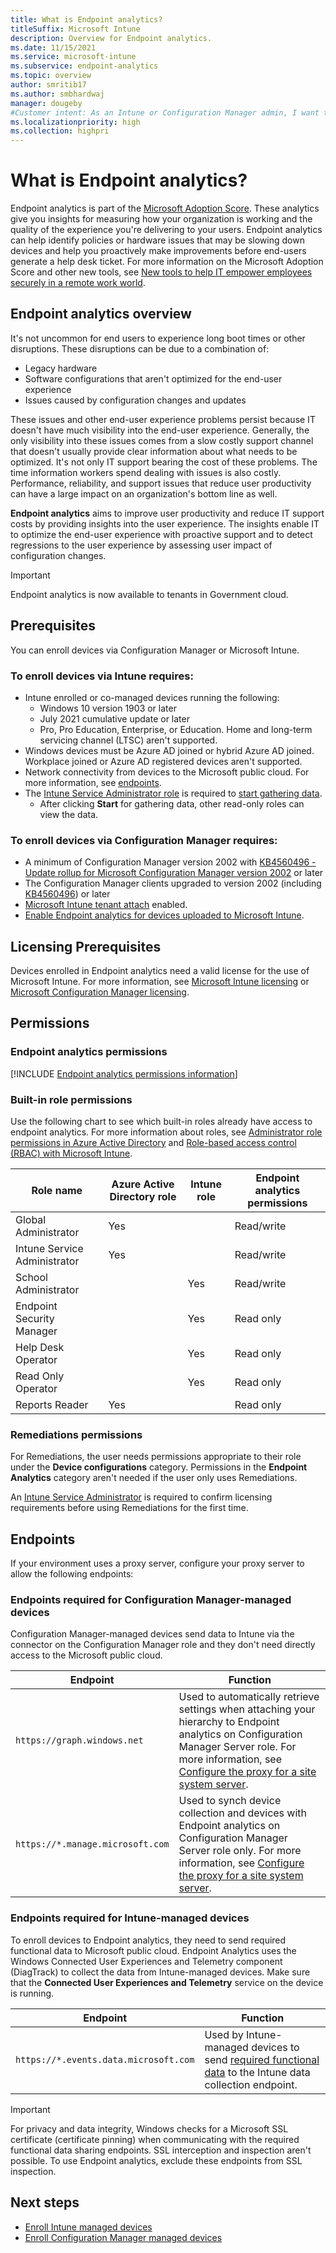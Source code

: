 ```yaml
---
title: What is Endpoint analytics?
titleSuffix: Microsoft Intune
description: Overview for Endpoint analytics.
ms.date: 11/15/2021
ms.service: microsoft-intune
ms.subservice: endpoint-analytics
ms.topic: overview
author: smritib17
ms.author: smbhardwaj
manager: dougeby
#Customer intent: As an Intune or Configuration Manager admin, I want to have visibility into the end-user experience so that I can improve it.
ms.localizationpriority: high
ms.collection: highpri
---
```


# <a name="bkmk_overview"></a> What is Endpoint analytics?

Endpoint analytics is part of the [Microsoft Adoption Score](/microsoft-365/admin/productivity/productivity-score). These analytics give you insights for measuring how your organization is working and the quality of the experience you're delivering to your users. Endpoint analytics can help identify policies or hardware issues that may be slowing down devices and help you proactively make improvements before end-users generate a help desk ticket. For more information on the Microsoft Adoption Score and other new tools, see [New tools to help IT empower employees securely in a remote work world​](https://www.microsoft.com/en-us/microsoft-365/blog/2020/04/30/new-tools-help-it-empower-employees-securely-remote-work-world/).<!-- see MEMDocs#955, this link requires "en-us" locale -->

## Endpoint analytics overview

It's not uncommon for end users to experience long boot times or other disruptions. These disruptions can be due to a combination of:

- Legacy hardware
- Software configurations that aren't optimized for the end-user experience
- Issues caused by configuration changes and updates

These issues and other end-user experience problems persist because IT doesn't have much visibility into the end-user experience. Generally, the only visibility into these issues comes from a slow costly support channel that doesn't usually provide clear information about what needs to be optimized. It's not only IT support bearing the cost of these problems. The time information workers spend dealing with issues is also costly. Performance, reliability, and support issues that reduce user productivity can have a large impact on an organization's bottom line as well.

**Endpoint analytics** aims to improve user productivity and reduce IT support costs by providing insights into the user experience. The insights enable IT to optimize the end-user experience with proactive support and to detect regressions to the user experience by assessing user impact of configuration changes.

> [!IMPORTANT]
> Endpoint analytics is now available to tenants in Government cloud.

## <a name="bkmk_prereq"></a> Prerequisites

You can enroll devices via Configuration Manager or Microsoft Intune.

### <a name="bkmk_intune_prereq"></a> To enroll devices via Intune requires:

- Intune enrolled or co-managed devices running the following:
  - Windows 10 version 1903 or later
  - July 2021 cumulative update or later
  - Pro, Pro Education, Enterprise, or Education. Home and long-term servicing channel (LTSC) aren't supported.
- Windows devices must be Azure AD joined or hybrid Azure AD joined. Workplace joined or Azure AD registered devices aren't supported.
- Network connectivity from devices to the Microsoft public cloud. For more information, see [endpoints](troubleshoot.md#bkmk_endpoints).
- The [Intune Service Administrator role](/intune/fundamentals/role-based-access-control) is required to [start gathering data](enroll-intune.md#bkmk_onboard).
  - After clicking **Start** for gathering data, other read-only roles can view the data.

### <a name="bkmk_cm_prereq"></a> To enroll devices via Configuration Manager requires:

- A minimum of Configuration Manager version 2002 with [KB4560496 - Update rollup for Microsoft Configuration Manager version 2002](https://support.microsoft.com/help/4560496) or later
- The Configuration Manager clients upgraded to version 2002 (including [KB4560496](https://support.microsoft.com/help/4560496)) or later
- [Microsoft Intune tenant attach](../configmgr/tenant-attach/device-sync-actions.md) enabled.
- [Enable Endpoint analytics for devices uploaded to Microsoft Intune](enroll-configmgr.md#bkmk_cm_upload).

<!-- ### Remediation scripting requirements

Whether enrolling devices via Intune or Configuration Manager, [**Remediation scripting**](../intune/fundamentals/remediations.md) has the following requirements:

- Devices must be Azure AD joined or hybrid Azure AD joined and meet one of the following conditions:
  - Is managed by Intune and runs an Enterprise, Professional, or Education edition of Windows 10 or later.
  - A [co-managed](../configmgr/comanage/overview.md) device running Windows 10, version 1903 or later. Co-managed devices on preceding versions of Windows 10 will need the [Client apps workload](../configmgr/comanage/workloads.md#client-apps) pointed to Intune (only applicable up to version 1607). --> 

## Licensing Prerequisites

Devices enrolled in Endpoint analytics need a valid license for the use of Microsoft Intune. For more information, see [Microsoft Intune licensing](../intune/fundamentals/licenses.md) or [Microsoft Configuration Manager licensing](../configmgr/core/understand/learn-more-editions.md).

<!-- Remediations also requires users of the devices to have one of the following licenses:

- Windows 10/11 Enterprise E3 or E5 (included in Microsoft 365 F3, E3, or E5)
- Windows 10/11 Education A3 or A5 (included in Microsoft 365 A3 or A5)
- Windows 10/11 Virtual Desktop Access (VDA) per user -->

## Permissions

### Endpoint analytics permissions

[!INCLUDE [Endpoint analytics permissions information](includes/endpoint-analytics-rbac.md)]

### Built-in role permissions

Use the following chart to see which built-in roles already have access to endpoint analytics. For more information about roles, see [Administrator role permissions in Azure Active Directory](/azure/active-directory/roles/permissions-reference) and [Role-based access control (RBAC) with Microsoft Intune](../intune/fundamentals/role-based-access-control.md). <!--7567981-->

|Role name|Azure Active Directory role|Intune role|Endpoint analytics permissions|
|---|---|---|---|
|Global Administrator|Yes||Read/write|
|Intune Service Administrator|Yes||Read/write|
|School Administrator||Yes|Read/write|
|Endpoint Security Manager||Yes|Read only|
|Help Desk Operator||Yes|Read only|
|Read Only Operator||Yes|Read only|
|Reports Reader|Yes||Read only|

### Remediations permissions

For Remediations, the user needs permissions appropriate to their role under the **Device configurations** category.  Permissions in the **Endpoint Analytics** category aren't needed if the user only uses Remediations.

An [Intune Service Administrator](/azure/active-directory/users-groups-roles/directory-assign-admin-roles#intune-service-administrator-permissions) is required to confirm licensing requirements before using Remediations for the first time.

## <a name="bkmk_endpoints"></a> Endpoints

If your environment uses a proxy server, configure your proxy server to allow the following endpoints:

### Endpoints required for Configuration Manager-managed devices

Configuration Manager-managed devices send data to Intune via the connector on the Configuration Manager role and they don't need directly access to the Microsoft public cloud.

| Endpoint  | Function  |
|-----------|-----------|
| `https://graph.windows.net` | Used to automatically retrieve settings  when attaching your hierarchy to Endpoint analytics on Configuration Manager Server role. For more information, see [Configure the proxy for a site system server](../configmgr/core/plan-design/network/proxy-server-support.md#configure-the-proxy-for-a-site-system-server). |
| `https://*.manage.microsoft.com` | Used to synch device collection and devices with Endpoint analytics on Configuration Manager Server role only. For more information, see [Configure the proxy for a site system server](../configmgr/core/plan-design/network/proxy-server-support.md#configure-the-proxy-for-a-site-system-server). |

### Endpoints required for Intune-managed devices

To enroll devices to Endpoint analytics, they need to send required functional data to Microsoft public cloud. Endpoint Analytics uses the Windows Connected User Experiences and Telemetry component (DiagTrack) to collect the data from Intune-managed devices. Make sure that the **Connected User Experiences and Telemetry** service on the device is running.

| Endpoint  | Function  |
|-----------|-----------|
| `https://*.events.data.microsoft.com` | Used by Intune-managed devices to send [required functional data](data-collection.md#bkmk_datacollection) to the Intune data collection endpoint. |

>[!Important]  
> For privacy and data integrity, Windows checks for a Microsoft SSL certificate (certificate pinning) when communicating with the required functional data sharing endpoints. SSL interception and inspection aren't possible. To use Endpoint analytics, exclude these endpoints from SSL inspection.<!-- BUG 4647542 -->

## Next steps

- [Enroll Intune managed devices](enroll-intune.md)
- [Enroll Configuration Manager managed devices](enroll-configmgr.md)
